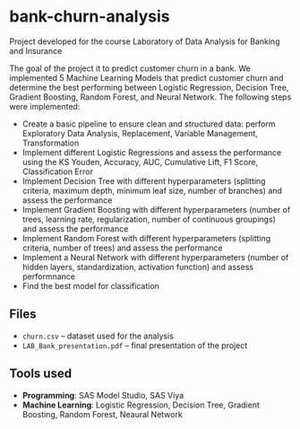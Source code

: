 # bank-churn-analysis
Project developed for the course Laboratory of Data Analysis for Banking and Insurance

The goal of the project it to predict customer churn in a bank. We implemented 5 Machine Learning Models that predict customer churn and determine the best performing between Logistic Regression, Decision Tree, Gradient Boosting, Random Forest, and Neural Network. The following steps were implemented:
- Create a basic pipeline to ensure clean and structured data: perform Exploratory Data Analysis, Replacement, Variable Management, Transformation
- Implement different Logistic Regressions and assess the performance using the KS Youden, Accuracy, AUC, Cumulative Lift, F1 Score, Classification Error
- Implement Decision Tree with different hyperparameters (splitting criteria, maximum depth, minimum leaf size, number of branches) and assess the performance 
- Implement Gradient Boosting with different hyperparameters (number of trees, learning rate, regularization, number of continuous groupings) and assess the performance 
- Implement Random Forest with different hyperparameters (splitting criteria, number of trees) and assess the performance
- Implement a Neural Network with different hyperparameters (number of hidden layers, standardization, activation function) and assess performnance
- Find the best model for classification 

## Files
- `churn.csv` – dataset used for the analysis 
- `LAB_Bank_presentation.pdf` – final presentation of the project

## Tools used
- **Programming**: SAS Model Studio, SAS Viya
- **Machine Learning**: Logistic Regression, Decision Tree, Gradient Boosting, Random Forest, Neaural Network
